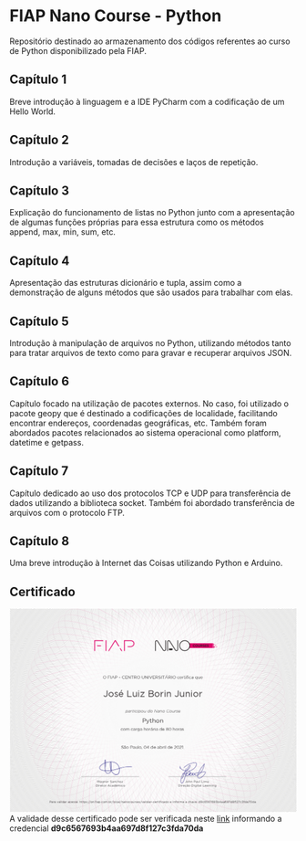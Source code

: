 # FIAP Nano Course - Python
Repositório destinado ao armazenamento dos códigos referentes ao curso de Python disponibilizado pela FIAP.

## Capítulo 1
Breve introdução à linguagem e a IDE PyCharm com a codificação de um Hello World.

## Capítulo 2
Introdução a variáveis, tomadas de decisões e laços de repetição.

## Capítulo 3
Explicação do funcionamento de listas no Python junto com a apresentação de algumas funções próprias para essa estrutura como os métodos append, max, min, sum, etc.

## Capítulo 4
Apresentação das estruturas dicionário e tupla, assim como a demonstração de alguns métodos que são usados para trabalhar com elas.

## Capítulo 5
Introdução à manipulação de arquivos no Python, utilizando métodos tanto para tratar arquivos de texto como para gravar e recuperar arquivos JSON.

## Capítulo 6
Capítulo focado na utilização de pacotes externos. No caso, foi utilizado o pacote geopy que é destinado a codificações de localidade, facilitando encontrar endereços, coordenadas geográficas, etc. Também foram abordados pacotes relacionados ao sistema operacional como platform, datetime e getpass.

## Capítulo 7
Capítulo dedicado ao uso dos protocolos TCP e UDP para transferência de dados utilizando a biblioteca socket. Também foi abordado transferência de arquivos com o protocolo FTP.

## Capítulo 8
Uma breve introdução à Internet das Coisas utilizando Python e Arduino.

## Certificado
<img alt="Certificado de Conclusão Nano Course - Python" src="./Certificado/Certificado Nano Course - Python.png">
A validade desse certificado pode ser verificada neste <a href="https://on.fiap.com.br/local/nanocourses/validar-certificado/">link</a> informando a credencial <b>d9c6567693b4aa697d8f127c3fda70da</b>
